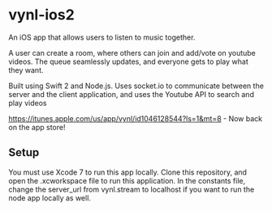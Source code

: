 # vynl-ios2

An iOS app that allows users to listen to music together.

A user can create a room, where others can join and add/vote on youtube videos. The queue seamlessly updates, and everyone gets to play what they want.

Built using Swift 2 and Node.js. Uses socket.io to communicate between the server and the client application, and uses the Youtube API to search and play videos

https://itunes.apple.com/us/app/vynl/id1046128544?ls=1&mt=8 - Now back on the app store!

## Setup
You must use Xcode 7 to run this app locally. Clone this repository, and open the .xcworkspace file to run this application. In the constants file, change the server_url from vynl.stream to localhost if you want to run the node app locally as well.

